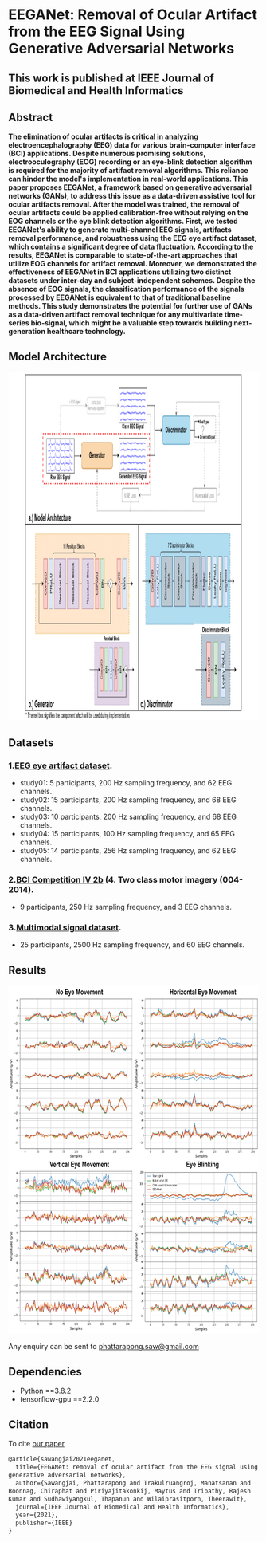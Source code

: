 # EEGANet: Removal of Ocular Artifact from the EEG Signal Using Generative Adversarial Networks
## This work is published at IEEE Journal of Biomedical and Health Informatics

## Abstract

**The elimination of ocular artifacts is critical in analyzing electroencephalography (EEG) data for various brain-computer interface (BCI) applications. Despite numerous promising solutions, electrooculography (EOG) recording or an eye-blink detection algorithm is required for the majority of artifact removal algorithms. This reliance can hinder the model's implementation in real-world applications. This paper proposes EEGANet, a framework based on generative adversarial networks (GANs), to address this issue as a data-driven assistive tool for ocular artifacts removal. After the model was trained, the removal of ocular artifacts could be applied calibration-free without relying on the EOG channels or the eye blink detection algorithms. First, we tested EEGANet's ability to generate multi-channel EEG signals, artifacts removal performance, and robustness using the EEG eye artifact dataset, which contains a significant degree of data fluctuation. According to the results, EEGANet is comparable to state-of-the-art approaches that utilize EOG channels for artifact removal. Moreover, we demonstrated the effectiveness of EEGANet in BCI applications utilizing two distinct datasets under inter-day and subject-independent schemes. Despite the absence of EOG signals, the classification performance of the signals processed by EEGANet is equivalent to that of traditional baseline methods. This study demonstrates the potential for further use of GANs as a data-driven artifact removal technique for any multivariate time-series bio-signal, which might be a valuable step towards building next-generation healthcare technology.**

## Model Architecture
<p align='center'>
<img src="fig/model.png" height=700px>
</p>

## Datasets
### 1.[EEG eye artifact dataset](https://github.com/rkobler/eyeartifactcorrection).
- study01: 5 participants, 200 Hz sampling frequency, and 62 EEG channels.
- study02: 15 participants, 200 Hz sampling frequency, and 68 EEG channels.
- study03: 10 participants, 200 Hz sampling frequency, and 68 EEG channels.
- study04: 15 participants, 100 Hz sampling frequency, and 65 EEG channels.
- study05: 14 participants, 256 Hz sampling frequency, and 62 EEG channels.
### 2.[BCI Competition IV 2b](http://bnci-horizon-2020.eu/database/data-sets) (4. Two class motor imagery (004-2014).
- 9 participants, 250 Hz sampling frequency, and 3 EEG channels.
### 3.[Multimodal signal dataset](http://gigadb.org/dataset/100788).
- 25 participants, 2500 Hz sampling frequency, and 60 EEG channels.

## Results
<p align='center'>
<img src="fig/results.png" height=700px>
</p>

Any enquiry can be sent to phattarapong.saw@gmail.com

## Dependencies
- Python ==3.8.2
- tensorflow-gpu ==2.2.0
## Citation
To cite [our paper](https://ieeexplore.ieee.org/document/9627782),
```
@article{sawangjai2021eeganet,
  title={EEGANet: removal of ocular artifact from the EEG signal using generative adversarial networks},
  author={Sawangjai, Phattarapong and Trakulruangroj, Manatsanan and Boonnag, Chiraphat and Piriyajitakonkij, Maytus and Tripathy, Rajesh Kumar and Sudhawiyangkul, Thapanun and Wilaiprasitporn, Theerawit},
  journal={IEEE Journal of Biomedical and Health Informatics},
  year={2021},
  publisher={IEEE}
}
```